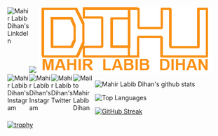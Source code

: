  <img src="https://komarev.com/ghpvc/?username=mahirlabibdihan">
 <img src="_LOGO_.PNG">

<!--&nbsp;______&nbsp;&nbsp;&nbsp;_________&nbsp;__&nbsp;&nbsp;&nbsp;&nbsp;&nbsp;&nbsp;&nbsp;&nbsp;__&nbsp;&nbsp;&nbsp;&nbsp;&nbsp;&nbsp;&nbsp;&nbsp;__</br>
|&nbsp;&nbsp;____&nbsp;&nbsp;\|&nbsp;___&nbsp;&nbsp;&nbsp;&nbsp;___|&nbsp;&nbsp;&nbsp;|&nbsp;&nbsp;&nbsp;&nbsp;&nbsp;&nbsp;|&nbsp;&nbsp;|&nbsp;&nbsp;&nbsp;&nbsp;&nbsp;&nbsp;&nbsp;&nbsp;|&nbsp;&nbsp;|</br>
|&nbsp;&nbsp;|&nbsp;&nbsp;&nbsp;&nbsp;&nbsp;&nbsp;\&nbsp;&nbsp;\&nbsp;&nbsp;&nbsp;&nbsp;&nbsp;|&nbsp;&nbsp;|&nbsp;&nbsp;&nbsp;&nbsp;|&nbsp;&nbsp;&nbsp;|____|&nbsp;&nbsp;|&nbsp;&nbsp;&nbsp;&nbsp;&nbsp;&nbsp;&nbsp;&nbsp;|&nbsp;&nbsp;|</br>
|&nbsp;&nbsp;|&nbsp;&nbsp;&nbsp;&nbsp;&nbsp;&nbsp;&nbsp;|&nbsp;&nbsp;|&nbsp;&nbsp;&nbsp;&nbsp;&nbsp;|&nbsp;&nbsp;|&nbsp;&nbsp;&nbsp;&nbsp;|&nbsp;&nbsp;&nbsp;&nbsp;____&nbsp;&nbsp;&nbsp;|&nbsp;&nbsp;&nbsp;&nbsp;&nbsp;&nbsp;&nbsp;&nbsp;|&nbsp;&nbsp;|</br>
|&nbsp;&nbsp;|____/&nbsp;&nbsp;/___|&nbsp;&nbsp;|___|&nbsp;&nbsp;&nbsp;|&nbsp;&nbsp;&nbsp;&nbsp;&nbsp;&nbsp;|&nbsp;&nbsp;|_____|&nbsp;&nbsp;|</br>
|_______/|_________|__|&nbsp;&nbsp;&nbsp;&nbsp;&nbsp;&nbsp;|_________|</br>
M&nbsp;A&nbsp;H&nbsp;I&nbsp;R&nbsp;&nbsp;&nbsp;&nbsp;&nbsp;L&nbsp;A&nbsp;B&nbsp;I&nbsp;B&nbsp;&nbsp;&nbsp;&nbsp;&nbsp;D&nbsp;I&nbsp;H&nbsp;A&nbsp;N</br>-->


<a href="https://www.linkedin.com/in/mahirlabibdihan/">
  <img align="left" alt="Mahir Labib Dihan's LinkdeIn" width="50px" src="https://raw.githubusercontent.com/peterthehan/peterthehan/master/assets/linkedin.svg" />
</a>
<a href="https://www.instagram.com/di_huu/">
  <img align="left" alt="Mahir Labib Dihan's Instagram" width="50px" src="https://cdn.jsdelivr.net/npm/simple-icons@v3/icons/instagram.svg" />
</a>
<a href="https://www.facebook.com/mahirlabibdihan">
  <img align="left" alt="Mahir Labib Dihan's Instagram" width="50px" src="https://raw.githubusercontent.com/peterthehan/peterthehan/master/assets/facebook.svg" />
</a>

<a href="https://www.twitter.com/mahirlabibdihan">
  <img align="left" alt="Mahir Labib Dihan's Twitter" width="50px" src="https://cdn.jsdelivr.net/npm/simple-icons@v3/icons/twitter.svg" />
</a>

<a href="mailto:mahirlabibdihan@gmail.com">
  <img align="left" alt="Mail to Mahir Labib Dihan" width="50px" src="https://cdn.jsdelivr.net/npm/simple-icons@v3/icons/gmail.svg" />
</a>


![Mahir Labib Dihan's github stats](https://github-readme-stats.vercel.app/api?username=mahirlabibdihan&show_icons=true&theme=highcontrast&count_private=true&hide_border=true)

![Top Languages](https://github-readme-stats.vercel.app/api/top-langs/?username=mahirlabibdihan&layout=compact&theme=highcontrast&count_private=true&hide_border=true)

[![GitHub Streak](http://github-readme-streak-stats.herokuapp.com?user=mahirlabibdihan&theme=neon-dark&hide_border=true&count_private=true)](https://git.io/streak-stats)

[![trophy](https://github-profile-trophy.vercel.app/?username=mahirlabibdihan&theme=onedark&hide_border=true&column=4&no-frame=true&no-bg=true)](https://github.com/ryo-ma/github-profile-trophy)
